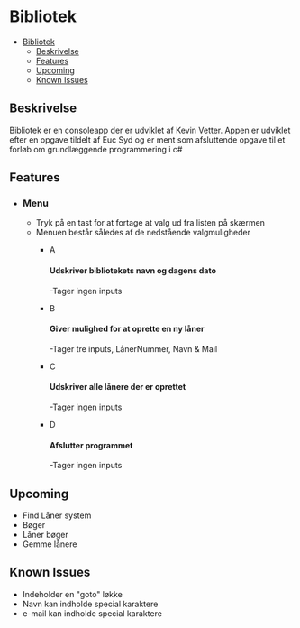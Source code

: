 # Bibliotek
- [Bibliotek](#bibliotek)
  - [Beskrivelse](#beskrivelse)
  - [Features](#features)
  - [Upcoming](#upcoming)
  - [Known Issues](#known-issues)

## Beskrivelse 
 Bibliotek er en consoleapp der er udviklet af Kevin Vetter. Appen er udviklet efter en opgave tildelt af Euc Syd og er ment som afsluttende opgave til et forløb om grundlæggende programmering i c#

## Features
* ### Menu 
  * Tryk på en tast for at fortage at valg ud fra listen på skærmen
  * Menuen består således af de nedstående valgmuligheder
      * A
        #### Udskriver bibliotekets navn og dagens dato
        -Tager ingen inputs

      * B
        #### Giver mulighed for at oprette en ny låner
        -Tager tre inputs, LånerNummer, Navn & Mail 

      * C
        #### Udskriver alle lånere der er oprettet
        -Tager ingen inputs

      * D
        #### Afslutter programmet
        -Tager ingen inputs

## Upcoming
* Find Låner system
* Bøger
* Låner bøger
* Gemme lånere

## Known Issues
* Indeholder en "goto" løkke
* Navn kan indholde special karaktere
* e-mail kan indholde special karaktere
